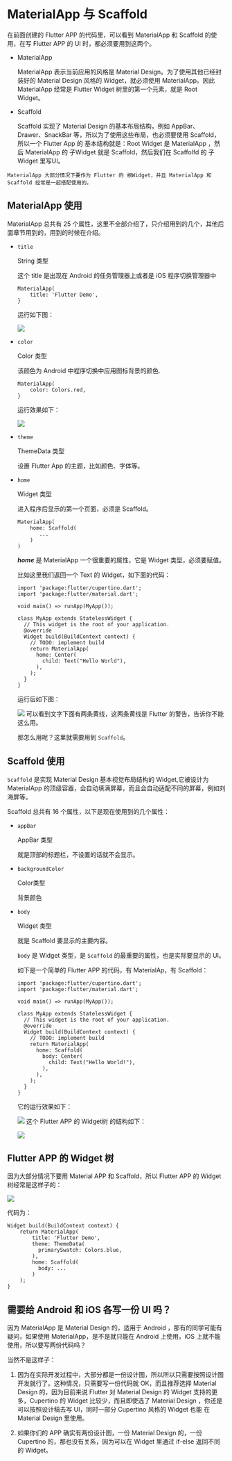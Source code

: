 # MaterialApp 与 Scaffold
在前面创建的 Flutter APP 的代码里，可以看到 MaterialApp 和 Scaffold 的使用，在写 Flutter APP 的 UI 时，都必须要用到这两个。


* MaterialApp

    MaterialApp 表示当前应用的风格是 Material Design。为了使用其他已经封装好的 Material Design 风格的 Widget，就必须使用 MaterialApp。因此 MaterialApp 经常是 Flutter Widget 树里的第一个元素，就是 Root Widget。



    
* Scaffold

    Scaffold 实现了 Material Design 的基本布局结构，例如 AppBar、Drawer、SnackBar 等，所以为了使用这些布局，也必须要使用 Scaffold，所以一个 Flutter App 的 基本结构就是：Root Widget 是 MaterialApp ，然后 MaterialApp 的 子Widget 就是 Scaffold，然后我们在 Scaffolfd 的 子Widget 里写UI。


```!
MaterialApp 大部分情况下要作为 Flutter 的 根Widget，并且 MaterialApp 和 Scaffold 经常是一起搭配使用的。
```


## MaterialApp 使用
MaterialApp 总共有 25 个属性，这里不全部介绍了，只介绍用到的几个，其他后面章节用到的，用到的时候在介绍。

* `title`
    
    String 类型

    这个 title 是出现在 Android 的任务管理器上或者是 iOS 程序切换管理器中
    
    ```
    MaterialApp(
        title: 'Flutter Demo',
    }
    ```

    运行如下图：
    

    ![](https://user-gold-cdn.xitu.io/2019/4/9/169fff2a6dbdaa14?w=469&h=848&f=png&s=83284)
    
* `color`

    Color 类型
    
    该颜色为 Android 中程序切换中应用图标背景的颜色.
    
    ```
    MaterialApp(
        color: Colors.red,
    }
    ```

    运行效果如下：
    
    ![](https://user-gold-cdn.xitu.io/2019/4/9/169fff30a026fe6f?w=469&h=848&f=png&s=82527)
* `theme`

    ThemeData 类型

    设置 Flutter App 的主题，比如颜色、字体等。
    
* `home`
    
    Widget 类型

    进入程序后显示的第一个页面，必须是 Scaffold。
    
    ```
    MaterialApp(
        home: Scaffold(
           ...
        )
    )    
    ```
    ***home*** 是 MaterialApp 一个很重要的属性，它是 Widget 类型，必须要赋值。
    
    比如这里我们返回一个 Text 的 Widget，如下面的代码：
    ```
    import 'package:flutter/cupertino.dart';
    import 'package:flutter/material.dart';
    
    void main() => runApp(MyApp());
    
    class MyApp extends StatelessWidget {
      // This widget is the root of your application.
      @override
      Widget build(BuildContext context) {
        // TODO: implement build
        return MaterialApp(
          home: Center(
            child: Text("Hello World"),
          ),
        );
      }
    }
    ```
    运行后如下图：
    
    ![](https://user-gold-cdn.xitu.io/2019/4/9/16a0000dbd87776f?w=354&h=702&f=png&s=26241)
    可以看到文字下面有两条黄线，这两条黄线是 Flutter 的警告，告诉你不能这么用。

    那怎么用呢？这里就需要用到 `Scaffold`。
    
## Scaffold 使用
`Scaffold` 是实现 Material Design 基本视觉布局结构的 Widget,它被设计为 MaterialApp 的顶级容器，会自动填满屏幕，而且会自动适配不同的屏幕，例如刘海屏等。

Scaffold 总共有 16 个属性，以下是现在使用到的几个属性：

* `appBar`

    AppBar 类型
    
    就是顶部的标题栏，不设置的话就不会显示。

* `backgroundColor`

    Color类型
    
    背景颜色
* `body`

    Widget 类型
    
    就是 Scaffold 要显示的主要内容。

    `body` 是 Widget 类型，是 `Scaffold` 的最重要的属性，也是实际要显示的 UI。
    
    如下是一个简单的 Flutter APP 的代码，有 MaterialAp，有 Scaffold：

    ```
    import 'package:flutter/cupertino.dart';
    import 'package:flutter/material.dart';
    
    void main() => runApp(MyApp());
    
    class MyApp extends StatelessWidget {
      // This widget is the root of your application.
      @override
      Widget build(BuildContext context) {
        // TODO: implement build
        return MaterialApp(
          home: Scaffold(
            body: Center(
              child: Text("Hello World!"),
            ),
          ),
        );
      }
    }
    ```
    
    它的运行效果如下：
    
    ![](https://user-gold-cdn.xitu.io/2019/4/9/16a00007ba4f8e27?w=354&h=702&f=png&s=24883)
    这个 Flutter APP 的 Widget树 的结构如下：
    
    ![](https://user-gold-cdn.xitu.io/2019/3/3/16941a66024d638d?w=960&h=720&f=png&s=11687)    
        


## Flutter APP 的 Widget 树
因为大部分情况下要用 Material APP 和 Scaffold，所以 Flutter APP 的 Widget 树经常是这样子的：

![](https://user-gold-cdn.xitu.io/2019/3/16/16985f2580c6a945?w=337&h=422&f=png&s=8250)

代码为：
```
Widget build(BuildContext context) {
    return MaterialApp(
        title: 'Flutter Demo',
        theme: ThemeData(
          primarySwatch: Colors.blue,
        ),
        home: Scaffold(
          body: ...
        )
    );
}

```

## 需要给 Android 和 iOS 各写一份 UI 吗？
因为 MaterialApp 是 Material Design 的，适用于 Android ，那有的同学可能有疑问，如果使用 MaterialApp，是不是就只能在 Android 上使用，iOS 上就不能使用，所以要写两份代码吗？

当然不是这样子：

1. 因为在实际开发过程中，大部分都是一份设计图，所以所以只需要按照设计图开发就行了。这种情况，只需要写一份代码就 OK，而且推荐选择 Material Design 的，因为目前来说 Flutter 对 Material Design 的 Widget 支持的更多，Cupertino 的 Widget 比较少，而且即使选了 Material Design ，你还是可以按照设计稿去写 UI，同时一部分 Cupertino 风格的 Widget 也能 在 Material Design 里使用。

2. 如果你们的 APP 确实有两份设计图，一份 Material Design 的，一份 Cupertino 的，那也没有关系，因为可以在 Widget 里通过 if-else 返回不同的 Widget。


